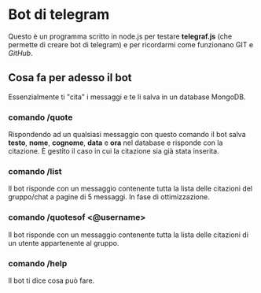 # Bot di telegram

Questo è un programma scritto in node.js per testare **telegraf.js** (che permette di creare
bot di telegram) e per ricordarmi come funzionano GIT e _GitHub_.

## Cosa fa per adesso il bot

Essenzialmente ti "cita" i messaggi e te li salva in un database MongoDB.

### comando /quote

Rispondendo ad un qualsiasi messaggio con questo comando
il bot salva **testo**, **nome**, **cognome**, **data** e **ora** nel database e
risponde con la citazione. È gestito il caso in cui la citazione sia già stata inserita.

### comando /list

Il bot risponde con un messaggio contenente tutta la lista delle citazioni
del gruppo/chat a pagine di 5 messaggi. In fase di ottimizzazione.

### comando /quotesof <@username>

Il bot risponde con un messaggio contenente tutta la lista delle citazioni
di un utente appartenente al gruppo.

### comando /help

Il bot ti dice cosa può fare.
